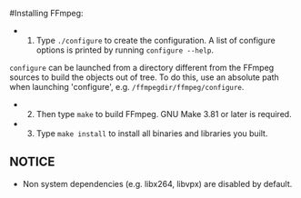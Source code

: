 #Installing FFmpeg:

* 1) Type ```./configure``` to create the configuration. A list of configure
options is printed by running ```configure --help```.

```configure``` can be launched from a directory different from the FFmpeg
sources to build the objects out of tree. To do this, use an absolute
path when launching 'configure', e.g. ```/ffmpegdir/ffmpeg/configure```.

* 2) Then type ```make``` to build FFmpeg. GNU Make 3.81 or later is required.

* 3) Type ```make install``` to install all binaries and libraries you built.

NOTICE
------

 - Non system dependencies (e.g. libx264, libvpx) are disabled by default.
